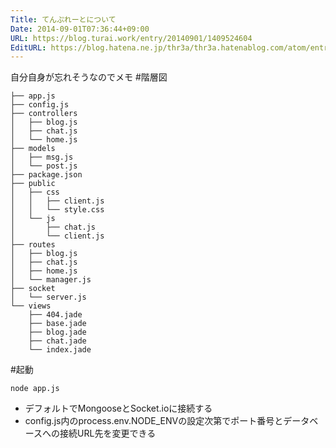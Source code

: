 ```yaml
---
Title: てんぷれーとについて
Date: 2014-09-01T07:36:44+09:00
URL: https://blog.turai.work/entry/20140901/1409524604
EditURL: https://blog.hatena.ne.jp/thr3a/thr3a.hatenablog.com/atom/entry/12921228815731750892
---
```


自分自身が忘れそうなのでメモ
#階層図
```
├── app.js
├── config.js
├── controllers
│   ├── blog.js
│   ├── chat.js
│   └── home.js
├── models
│   ├── msg.js
│   └── post.js
├── package.json
├── public
│   ├── css
│   │   ├── client.js
│   │   └── style.css
│   └── js
│       ├── chat.js
│       └── client.js
├── routes
│   ├── blog.js
│   ├── chat.js
│   ├── home.js
│   └── manager.js
├── socket
│   └── server.js
└── views
    ├── 404.jade
    ├── base.jade
    ├── blog.jade
    ├── chat.jade
    └── index.jade
```
#起動
```
node app.js
```

- デフォルトでMongooseとSocket.ioに接続する
- config.js内のprocess.env.NODE_ENVの設定次第でポート番号とデータベースへの接続URL先を変更できる

